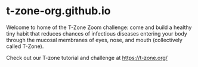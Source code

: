 # t-zone-org.github.io

Welcome to home of the T-Zone Zoom challenge: come and build a healthy tiny habit that reduces chances of infectious diseases entering your body through the mucosal membranes of eyes, nose, and mouth (collectively called T-Zone).

Check out our T-zone tutorial and challenge at https://t-zone.org/ 
